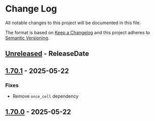 # Change Log
All notable changes to this project will be documented in this file.

The format is based on [Keep a Changelog](http://keepachangelog.com/)
and this project adheres to [Semantic Versioning](http://semver.org/).

<!-- next-header -->
## [Unreleased] - ReleaseDate

## [1.70.1] - 2025-05-22

### Fixes

- Remove `once_cell` dependency

## [1.70.0] - 2025-05-22

<!-- next-url -->
[Unreleased]: https://github.com/polyfill-rs/once_cell_polyfill/compare/v1.70.1...HEAD
[1.70.1]: https://github.com/polyfill-rs/once_cell_polyfill/compare/v1.70.0...v1.70.1
[1.70.0]: https://github.com/rust-cli/argfile/compare/7a72bd0e0dcfee16d8a59cb1c89042968e3d01f4...v1.70.0
